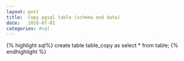 ```yaml
---
layout: post
title:  Copy pgsql table (schema and data)
date:   2016-07-01
categories: #sql
---
```


{% highlight sql%}
create table table_copy as
  select * from table;
{% endhighlight %}
